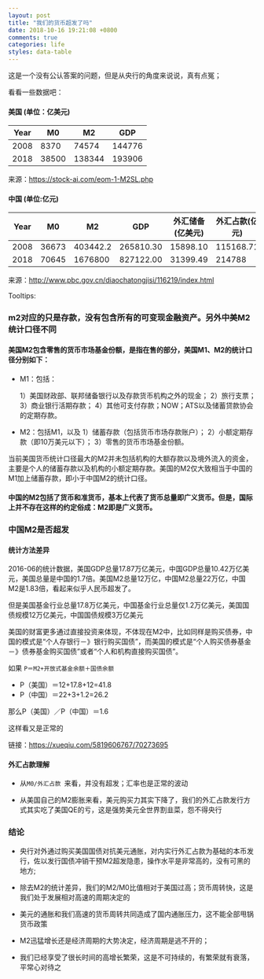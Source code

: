 ```yaml
---
layout: post
title: "我们的货币超发了吗"
date: 2018-10-16 19:21:08 +0800
comments: true
categories: life
styles: data-table
---
```


这是一个没有公认答案的问题，但是从央行的角度来说说，真有点冤；

看看一些数据吧：

<!-- more -->

#### 美国 (单位：亿美元)

Year| M0  | M2 | GDP |  
----|-----|----|-----|
2008|8370 |74574  |144776|
2018|38500|138344 |193906|

来源：https://stock-ai.com/eom-1-M2SL.php

#### 中国 (单位:亿元)

Year| M0 | M2 |GDP| 外汇储备(亿美元)| 外汇占款(亿元) | 汇率 |
---|---|---|---|---|---|---|
2008 | 	36673 | 403442.2 | 265810.30 | 15898.10 | 115168.71 | 7.4|
2018 | 	70645 | 1676800 | 827122.00 | 31399.49 | 214788 | 6.6|

来源：http://www.pbc.gov.cn/diaochatongjisi/116219/index.html


Tooltips:

### m2对应的只是存款，没有包含所有的可变现金融资产。另外中美M2统计口径不同

#### 美国M2包含零售的货币市场基金份额，是指在售的部分，美国M1、M2的统计口径分别如下：

* M1：包括：

    1）美国财政部、联邦储备银行以及存款货币机构之外的现金；
    2）旅行支票；
    3）商业银行活期存款；
    4）其他可支付存款；NOW；ATS以及储蓄贷款协会的定期存款。

* M2：包括M1，以及
    1）储蓄存款（包括货币市场存款账户）；
    2）小额定期存款（即10万美元以下）；
    3）零售的货币市场基金份额。

当前美国货币统计口径最大的M2并未包括机构的大额存款以及境外流入的资金，主要是个人的储蓄存款以及机构的小额定期存款。美国的M2仅大致相当于中国的M1加上储蓄存款，即小于中国M2的统计口径。

#### 中国的M2包括了货币和准货币，基本上代表了货币总量即广义货币。但是，国际上并不存在这样的约定俗成：M2即是广义货币。

###  中国M2是否超发

#### 统计方法差异

2016-06的统计数据，美国GDP总量17.87万亿美元，中国GDP总量10.42万亿美元，美国总量是中国的1.7倍。美国M2总量12万亿，中国M2总量22万亿，中国M2是1.83倍，看起来似乎人民币超发了。

但是美国基金行业总量17.8万亿美元，中国基金行业总量仅1.2万亿美元，美国国债规模12万亿美元，中国国债规模3万亿美元

美国的财富更多通过直接投资来体现，不体现在M2中，比如同样是购买债券，中国的模式是“个人存银行－》银行购买国债”，而美国的模式是“个人购买债券基金－》债券基金购买国债”或者“个人和机构直接购买国债”。

如果 `P＝M2+开放式基金余额＋国债余额`

* P（美国）＝12+17.8+12=41.8
* P（中国）＝22+3+1.2=26.2

那么P（美国）／P（中国）＝1.6

这样看又是正常的

链接：https://xueqiu.com/5819606767/70273695


#### 外汇占款理解

* 从`M0/外汇占款 `来看，并没有超发；汇率也是正常的波动

* 从美国自己的M2膨胀来看，美元购买力其实下降了，我们的外汇占款发行方式其实吃了美国QE的亏，这是强势美元全世界割韭菜，怨不得央行

### 结论

* 央行对外通过购买美国国债对抗美元通胀，对内实行外汇占款为基础的本币发行，佐以发行国债冲销干预M2超发隐患，操作水平是非常高的，没有可黑的地方;

* 除去M2的统计差异，我们的M2/M0比值相对于美国过高；货币周转快，这是我们处于发展相对高速的周期决定的

* 美元的通胀和我们高速的货币周转共同造成了国内通胀压力，这不能全部甩锅货币政策

* M2迅猛增长还是经济周期的大势决定，经济周期是逃不开的；

* 我们已经享受了很长时间的高增长繁荣，这是不可持续的，有繁荣就有衰落，平常心对待之

